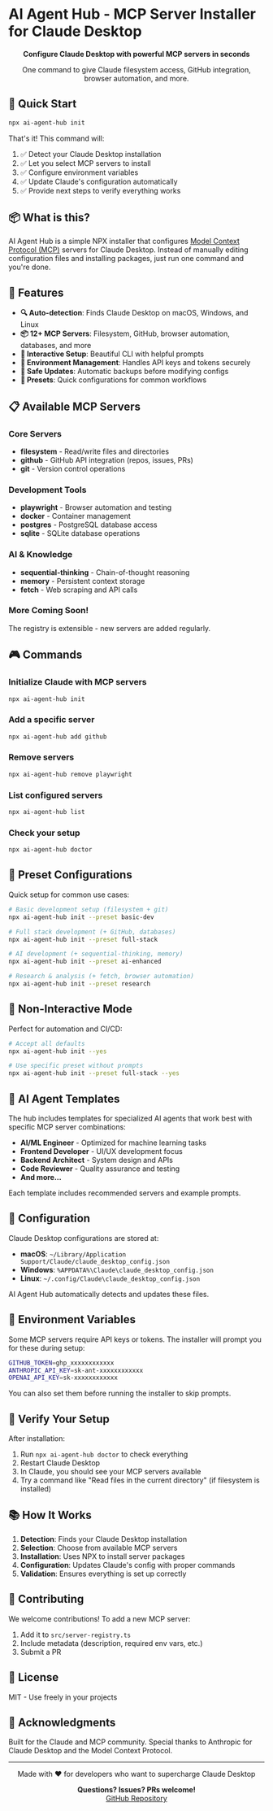 # AI Agent Hub - MCP Server Installer for Claude Desktop

<p align="center">
  <strong>Configure Claude Desktop with powerful MCP servers in seconds</strong>
</p>

<p align="center">
  One command to give Claude filesystem access, GitHub integration, browser automation, and more.
</p>

## 🚀 Quick Start

```bash
npx ai-agent-hub init
```

That's it! This command will:

1. ✅ Detect your Claude Desktop installation
2. ✅ Let you select MCP servers to install
3. ✅ Configure environment variables
4. ✅ Update Claude's configuration automatically
5. ✅ Provide next steps to verify everything works

## 📦 What is this?

AI Agent Hub is a simple NPX installer that configures [Model Context Protocol (MCP)](https://modelcontextprotocol.io/) servers for Claude Desktop. Instead of manually editing configuration files and installing packages, just run one command and you're done.

## 🎯 Features

- **🔍 Auto-detection**: Finds Claude Desktop on macOS, Windows, and Linux
- **📦 12+ MCP Servers**: Filesystem, GitHub, browser automation, databases, and more
- **🎨 Interactive Setup**: Beautiful CLI with helpful prompts
- **🔧 Environment Management**: Handles API keys and tokens securely
- **💾 Safe Updates**: Automatic backups before modifying configs
- **🚀 Presets**: Quick configurations for common workflows

## 📋 Available MCP Servers

### Core Servers

- **filesystem** - Read/write files and directories
- **github** - GitHub API integration (repos, issues, PRs)
- **git** - Version control operations

### Development Tools

- **playwright** - Browser automation and testing
- **docker** - Container management
- **postgres** - PostgreSQL database access
- **sqlite** - SQLite database operations

### AI & Knowledge

- **sequential-thinking** - Chain-of-thought reasoning
- **memory** - Persistent context storage
- **fetch** - Web scraping and API calls

### More Coming Soon!

The registry is extensible - new servers are added regularly.

## 🎮 Commands

### Initialize Claude with MCP servers

```bash
npx ai-agent-hub init
```

### Add a specific server

```bash
npx ai-agent-hub add github
```

### Remove servers

```bash
npx ai-agent-hub remove playwright
```

### List configured servers

```bash
npx ai-agent-hub list
```

### Check your setup

```bash
npx ai-agent-hub doctor
```

## 🎯 Preset Configurations

Quick setup for common use cases:

```bash
# Basic development setup (filesystem + git)
npx ai-agent-hub init --preset basic-dev

# Full stack development (+ GitHub, databases)
npx ai-agent-hub init --preset full-stack

# AI development (+ sequential-thinking, memory)
npx ai-agent-hub init --preset ai-enhanced

# Research & analysis (+ fetch, browser automation)
npx ai-agent-hub init --preset research
```

## 🔧 Non-Interactive Mode

Perfect for automation and CI/CD:

```bash
# Accept all defaults
npx ai-agent-hub init --yes

# Use specific preset without prompts
npx ai-agent-hub init --preset full-stack --yes
```

## 🤖 AI Agent Templates

The hub includes templates for specialized AI agents that work best with specific MCP server combinations:

- **AI/ML Engineer** - Optimized for machine learning tasks
- **Frontend Developer** - UI/UX development focus
- **Backend Architect** - System design and APIs
- **Code Reviewer** - Quality assurance and testing
- **And more...**

Each template includes recommended servers and example prompts.

## 📁 Configuration

Claude Desktop configurations are stored at:

- **macOS**: `~/Library/Application Support/Claude/claude_desktop_config.json`
- **Windows**: `%APPDATA%\Claude\claude_desktop_config.json`
- **Linux**: `~/.config/Claude\claude_desktop_config.json`

AI Agent Hub automatically detects and updates these files.

## 🔐 Environment Variables

Some MCP servers require API keys or tokens. The installer will prompt you for these during setup:

```bash
GITHUB_TOKEN=ghp_xxxxxxxxxxxx
ANTHROPIC_API_KEY=sk-ant-xxxxxxxxxxxx
OPENAI_API_KEY=sk-xxxxxxxxxxxx
```

You can also set them before running the installer to skip prompts.

## 🧪 Verify Your Setup

After installation:

1. Run `npx ai-agent-hub doctor` to check everything
2. Restart Claude Desktop
3. In Claude, you should see your MCP servers available
4. Try a command like "Read files in the current directory" (if filesystem is installed)

## 📚 How It Works

1. **Detection**: Finds your Claude Desktop installation
2. **Selection**: Choose from available MCP servers
3. **Installation**: Uses NPX to install server packages
4. **Configuration**: Updates Claude's config with proper commands
5. **Validation**: Ensures everything is set up correctly

## 🤝 Contributing

We welcome contributions! To add a new MCP server:

1. Add it to `src/server-registry.ts`
2. Include metadata (description, required env vars, etc.)
3. Submit a PR

## 📄 License

MIT - Use freely in your projects

## 🙏 Acknowledgments

Built for the Claude and MCP community. Special thanks to Anthropic for Claude Desktop and the Model Context Protocol.

---

<p align="center">
  Made with ❤️ for developers who want to supercharge Claude Desktop
</p>

<p align="center">
  <strong>Questions? Issues? PRs welcome!</strong><br>
  <a href="https://github.com/yourusername/ai-agent-hub">GitHub Repository</a>
</p>
